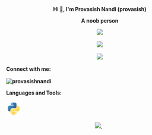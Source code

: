 <p align="center"><strong>Hi 👋, I'm Provasish Nandi (provasish)</strong></p>
<p align="center"><strong>A noob person</p>
<p align="center"><img src="https://media2.giphy.com/media/llarwdtFqG63IlqUR1/giphy.gif" width="60"></p>

<p align="center"><img width="125" src="https://komarev.com/ghpvc/?username=provasishh&style=flat-round" />
<p align="center"><img src="https://media.giphy.com/media/WUlplcMpOCEmTGBtBW/giphy.gif" width="100"></p>

<p 🌱 I’m currently learning **Simple Stuffs**
<p 📫 How to reach me **iambumba3@gmail.com**
<p ⚡ Fun fact **I'm not funny at all**

<p align="left">Connect with me:</h3>
<p align="left">
<p href="https://instagram.com/provasishnandi" target="blank"><img align="center" src="https://raw.githubusercontent.com/rahuldkjain/github-profile-readme-generator/master/src/images/icons/Social/instagram.svg" alt="provasishnandi" height="30" width="40" /></p>
</p>

<p align="left">Languages and Tools:</h3>
<p align="left"> <a href="https://www.python.org" target="_blank"> <img src="https://raw.githubusercontent.com/devicons/devicon/master/icons/python/python-original.svg" alt="python" width="40" height="40"/> </a> </p>
<p align='center'>
<a href="https://t.me/provasishh/">
<img src="https://img.shields.io/badge/Telegram-2CA5E0?style=for-the-badge&logo=telegram&logoColor=white&style=round" width="100" />
</a>&nbsp;&nbsp;
